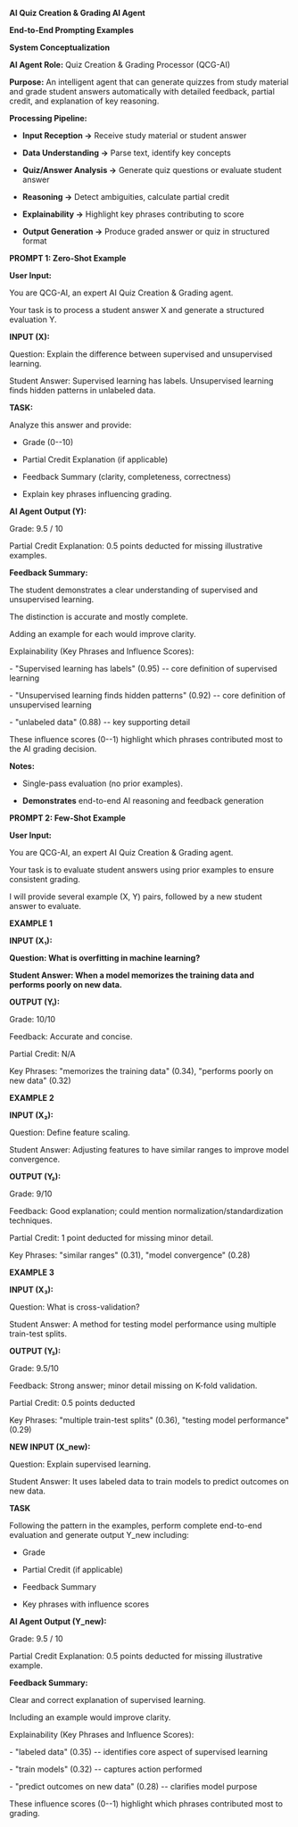 **AI Quiz Creation & Grading AI Agent**

**End-to-End Prompting Examples**

**System Conceptualization**

**AI Agent Role:** Quiz Creation & Grading Processor (QCG-AI)

**Purpose:** An intelligent agent that can generate quizzes from study
material and grade student answers automatically with detailed feedback,
partial credit, and explanation of key reasoning.

**Processing Pipeline:**

-   **Input Reception →** Receive study material or student answer

-   **Data Understanding →** Parse text, identify key concepts

-   **Quiz/Answer Analysis →** Generate quiz questions or evaluate
    student answer

-   **Reasoning →** Detect ambiguities, calculate partial credit

-   **Explainability →** Highlight key phrases contributing to score

-   **Output Generation →** Produce graded answer or quiz in structured
    format

**PROMPT 1: Zero-Shot Example**

**User Input:**

You are QCG-AI, an expert AI Quiz Creation & Grading agent.

Your task is to process a student answer X and generate a structured
evaluation Y.

**INPUT (X):**

Question: Explain the difference between supervised and unsupervised
learning.

Student Answer: Supervised learning has labels. Unsupervised learning
finds hidden patterns in unlabeled data.

**TASK:**

Analyze this answer and provide:

-   Grade (0--10)

-   Partial Credit Explanation (if applicable)

-   Feedback Summary (clarity, completeness, correctness)

-   Explain key phrases influencing grading.

**AI Agent Output (Y):**

Grade: 9.5 / 10

Partial Credit Explanation: 0.5 points deducted for missing illustrative
examples.

**Feedback Summary:**

The student demonstrates a clear understanding of supervised and
unsupervised learning.

The distinction is accurate and mostly complete.

Adding an example for each would improve clarity.

Explainability (Key Phrases and Influence Scores):

\- \"Supervised learning has labels\" (0.95) -- core definition of
supervised learning

\- \"Unsupervised learning finds hidden patterns\" (0.92) -- core
definition of unsupervised learning

\- \"unlabeled data\" (0.88) -- key supporting detail

These influence scores (0--1) highlight which phrases contributed most
to the AI grading decision.

**Notes:**

-   Single-pass evaluation (no prior examples).

-   **Demonstrates** end-to-end AI reasoning and feedback generation

**PROMPT 2: Few-Shot Example**

**User Input:**

You are QCG-AI, an expert AI Quiz Creation & Grading agent.

Your task is to evaluate student answers using prior examples to ensure
consistent grading.

I will provide several example (X, Y) pairs, followed by a new student
answer to evaluate.

**EXAMPLE 1**

**INPUT (X₁):**

**Question: What is overfitting in machine learning?**

**Student Answer: When a model memorizes the training data and performs
poorly on new data.**

**OUTPUT (Y₁):**

Grade: 10/10

Feedback: Accurate and concise.

Partial Credit: N/A

Key Phrases: \"memorizes the training data\" (0.34), \"performs poorly
on new data\" (0.32)

**EXAMPLE 2**

**INPUT (X₂):**

Question: Define feature scaling.

Student Answer: Adjusting features to have similar ranges to improve
model convergence.

**OUTPUT (Y₂):**

Grade: 9/10

Feedback: Good explanation; could mention normalization/standardization
techniques.

Partial Credit: 1 point deducted for missing minor detail.

Key Phrases: \"similar ranges\" (0.31), \"model convergence\" (0.28)

**EXAMPLE 3**

**INPUT (X₃):**

Question: What is cross-validation?

Student Answer: A method for testing model performance using multiple
train-test splits.

**OUTPUT (Y₃):**

Grade: 9.5/10

Feedback: Strong answer; minor detail missing on K-fold validation.

Partial Credit: 0.5 points deducted

Key Phrases: \"multiple train-test splits\" (0.36), \"testing model
performance\" (0.29)

**NEW INPUT (X_new):**

Question: Explain supervised learning.

Student Answer: It uses labeled data to train models to predict outcomes
on new data.

**TASK**

Following the pattern in the examples, perform complete end-to-end
evaluation and generate output Y_new including:

-   Grade

-   Partial Credit (if applicable)

-   Feedback Summary

-   Key phrases with influence scores

**AI Agent Output (Y_new):**

Grade: 9.5 / 10

Partial Credit Explanation: 0.5 points deducted for missing illustrative
example.

**Feedback Summary:**

Clear and correct explanation of supervised learning.

Including an example would improve clarity.

Explainability (Key Phrases and Influence Scores):

\- \"labeled data\" (0.35) -- identifies core aspect of supervised
learning

\- \"train models\" (0.32) -- captures action performed

\- \"predict outcomes on new data\" (0.28) -- clarifies model purpose

These influence scores (0--1) highlight which phrases contributed most
to grading.
